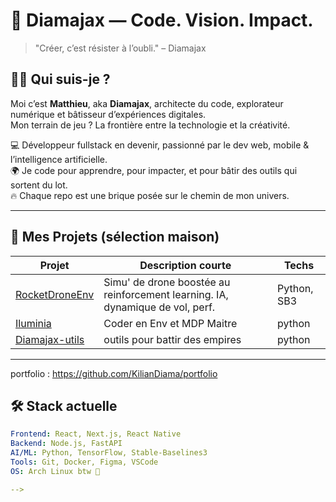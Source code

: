 # 🚀 Diamajax — Code. Vision. Impact.

> "Créer, c’est résister à l’oubli." – Diamajax

## 👋🏾 Qui suis-je ?

Moi c’est **Matthieu**, aka **Diamajax**, architecte du code, explorateur numérique et bâtisseur d’expériences digitales.  
Mon terrain de jeu ? La frontière entre la technologie et la créativité.

💻 Développeur fullstack en devenir, passionné par le dev web, mobile & l’intelligence artificielle.  
🌍 Je code pour apprendre, pour impacter, et pour bâtir des outils qui sortent du lot.  
🔥 Chaque repo est une brique posée sur le chemin de mon univers.

---

## 🧪 Mes Projets (sélection maison)

| Projet            | Description courte                                                  | Techs |
|------------------|----------------------------------------------------------------------|-------|
| [RocketDroneEnv](https://github.com/KilianDiama/RocketDroneEnv) | Simu' de drone boostée au reinforcement learning. IA, dynamique de vol, perf. | Python, SB3 |
| [Iluminia](https://github.com/KilianDiama/Iluminia-VF)          | Coder en Env et MDP Maitre | python |
| [Diamajax-utils](https://github.com/KilianDiama/Diamajax-utils) | outils pour battir des empires    | python |

---
portfolio : https://github.com/KilianDiama/portfolio

## 🛠️ Stack actuelle

```yaml
Frontend: React, Next.js, React Native
Backend: Node.js, FastAPI
AI/ML: Python, TensorFlow, Stable-Baselines3
Tools: Git, Docker, Figma, VSCode
OS: Arch Linux btw 🐧

-->
